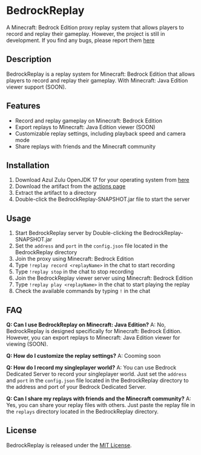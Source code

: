 # BedrockReplay
A Minecraft: Bedrock Edition proxy replay system that allows players to record and replay their gameplay.
However, the project is still in development. If you find any bugs, please report them [here](https://github.com/brokiem/BedrockReplay/issues)

## Description
BedrockReplay is a replay system for Minecraft: Bedrock Edition that allows players to record and replay their gameplay. With Minecraft: Java Edition viewer support (SOON).

## Features
- Record and replay gameplay on Minecraft: Bedrock Edition
- Export replays to Minecraft: Java Edition viewer (SOON)
- Customizable replay settings, including playback speed and camera mode
- Share replays with friends and the Minecraft community

## Installation
1. Download Azul Zulu OpenJDK 17 for your operating system from [here](https://www.azul.com/downloads/zulu-community/?version=java-17-lts&package=jdk)
2. Download the artifact from the [actions page](https://github.com/brokiem/BedrockReplay/actions)
3. Extract the artifact to a directory
4. Double-click the BedrockReplay-SNAPSHOT.jar file to start the server

## Usage
1. Start BedrockReplay server by Double-clicking the BedrockReplay-SNAPSHOT.jar
2. Set the `address` and `port` in the `config.json` file located in the BedrockReplay directory
3. Join the proxy using Minecraft: Bedrock Edition
4. Type `!replay record <replayName>` in the chat to start recording
5. Type `!replay stop` in the chat to stop recording
6. Join the BedrockReplay viewer server using Minecraft: Bedrock Edition
7. Type `!replay play <replayName>` in the chat to start playing the replay
8. Check the available commands by typing `!` in the chat

## FAQ
**Q: Can I use BedrockReplay on Minecraft: Java Edition?**
A: No, BedrockReplay is designed specifically for Minecraft: Bedrock Edition. However, you can export replays to Minecraft: Java Edition viewer for viewing (SOON).

**Q: How do I customize the replay settings?**
A: Cooming soon

**Q: How do I record my singleplayer world?**
A: You can use Bedrock Dedicated Server to record your singleplayer world. Just set the `address` and `port` in the `config.json` file located in the BedrockReplay directory to the address and port of your Bedrock Dedicated Server.

**Q: Can I share my replays with friends and the Minecraft community?**
A: Yes, you can share your replay files with others. Just paste the replay file in the `replays` directory located in the BedrockReplay directory.

## License
BedrockReplay is released under the [MIT License](https://opensource.org/licenses/MIT).
